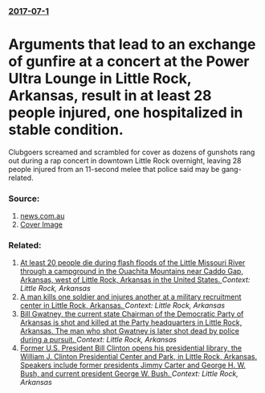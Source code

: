 ### [2017-07-1](/news/2017/07/1/index.md)

# Arguments that lead to an exchange of gunfire at a concert at the Power Ultra Lounge in Little Rock, Arkansas, result in at least 28 people injured, one hospitalized in stable condition. 

Clubgoers screamed and scrambled for cover as dozens of gunshots rang out during a rap concert in downtown Little Rock overnight, leaving 28 people injured from an 11-second melee that police said may be gang- related. 


### Source:

1. [news.com.au](http://www.news.com.au/world/gunman-shoots-dozens-in-nightclub-carnage-in-arkansas/news-story/a8449bb22047a5f19f61d3360e2ae6df)
1. [Cover Image](http://cdn.newsapi.com.au/image/v1/5cc81e1e4629183f3716a2c397ebc479)

### Related:

1. [At least 20 people die during flash floods of the Little Missouri River through a campground in the Ouachita Mountains near Caddo Gap, Arkansas, west of Little Rock, Arkansas in the United States. ](/news/2010/06/11/at-least-20-people-die-during-flash-floods-of-the-little-missouri-river-through-a-campground-in-the-ouachita-mountains-near-caddo-gap-arkan.md) _Context: Little Rock, Arkansas_
2. [ A man kills one soldier and injures another at a military recruitment center in Little Rock, Arkansas. ](/news/2009/06/1/a-man-kills-one-soldier-and-injures-another-at-a-military-recruitment-center-in-little-rock-arkansas.md) _Context: Little Rock, Arkansas_
3. [ Bill Gwatney, the current state Chairman of the Democratic Party of Arkansas is shot and killed at the Party headquarters in Little Rock, Arkansas. The man who shot Gwatney is later shot dead by police during a pursuit. ](/news/2008/08/13/bill-gwatney-the-current-state-chairman-of-the-democratic-party-of-arkansas-is-shot-and-killed-at-the-party-headquarters-in-little-rock-a.md) _Context: Little Rock, Arkansas_
4. [ Former U.S. President Bill Clinton opens his presidential library, the William J. Clinton Presidential Center and Park, in Little Rock, Arkansas. Speakers include former presidents Jimmy Carter and George H. W. Bush, and current president George W. Bush. ](/news/2004/11/18/former-u-s-president-bill-clinton-opens-his-presidential-library-the-william-j-clinton-presidential-center-and-park-in-little-rock-ark.md) _Context: Little Rock, Arkansas_
